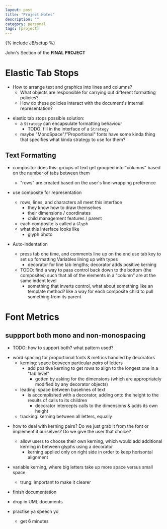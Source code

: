 ```yaml
---
layout: post 
title: "Project Notes" 
description: "" 
category: personal
tags: [project] 
--- 
```

{% include JB/setup %}

John's Section of the __FINAL PROJECT__

# Elastic Tab Stops

* How to arrange text and graphics into lines and columns? 
  - What objects are responsible for carrying out different formatting
    policies?
  - How do these policies interact with the document's internal
    representation?
- elastic tab stops possible solution: 
    - a `Strategy` can encapsulate formatting behaviour
      * TODO: fill in the interface of a `Strategy`
  - maybe "MonoSpace"/"Proportional" fonts have some kinda thing that
    specifies what kinda strategy to use for them? 

## Text Formatting

* compositor does this: groups of text get grouped into "columns" based
  on the number of tabs between them 
  - "rows" are created based on the user's line-wrapping
    preference

* use composite for representation 
  - rows, lines, and characters all meet this interface
    * they know how to draw themselves
    * their dimensions / coordinates
    * child management features / parent
  - each composite is called a `Glyph`
  - what this interface looks like
    - glyph photo
* Auto-indentation
  - press tab one time, and comments line up on the end use tab key to
    set up formatting Variables lining up with types
    * decorator for line tab lengths; decorator adds positive kerning
  - TODO: find a way to pass control back down to the bottom (the
    composites) such that all of the elements in a "column" are at the
same indent level
    - something that inverts control, what about something like an
      template method? like a way for each composite child to pull
something from its parent

# Font Metrics

## suppport both mono and non-monospacing
  * TODO: how to support both? what pattern used?
  - word spacing for proportional fonts & metrics handled by decorators
    * kerning: space between particular *pairs* of letters
      - add positive kerning to get rows to align to the longest one in
        a "tab level"
        - gotten by asking for the dimensions (which are appropriately
          modified by any decorator objects)
    * leading: space between baselines of text
      - is accomplished with a decorator, adding onto the height to the
        results of calls to its children
        - decorator intercepts calls to the dimensions & adds its own
          height
    * tracking: kerning between all letters, equally

* how to deal with kerning pairs? Do we just grab it from the font or
  implement it ourselves? Do we give the user that choice? 
  - allow users to choose their own kerning, which would add additional
    kerning in between glyphs using a decorator
    * kerning applied only on right side in order to keep horisontal
      alignment

* variable kerning, where big letters take up more space versus small
  space
  - trung: important to make it clearer

* finish documentation
* drop in UML documents
* practise ya speech yo
  - get 6 minutes


